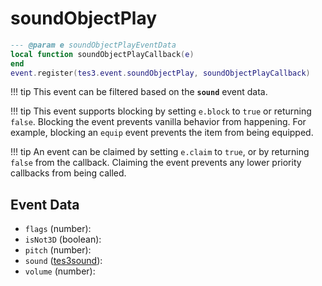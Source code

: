 <!---
	This file is autogenerated. Do not edit this file manually. Your changes will be ignored.
	More information: https://github.com/MWSE/MWSE/tree/master/docs
-->

# soundObjectPlay



```lua
--- @param e soundObjectPlayEventData
local function soundObjectPlayCallback(e)
end
event.register(tes3.event.soundObjectPlay, soundObjectPlayCallback)
```

!!! tip
	This event can be filtered based on the **`sound`** event data.

!!! tip
	This event supports blocking by setting `e.block` to `true` or returning `false`. Blocking the event prevents vanilla behavior from happening. For example, blocking an `equip` event prevents the item from being equipped.

!!! tip
	An event can be claimed by setting `e.claim` to `true`, or by returning `false` from the callback. Claiming the event prevents any lower priority callbacks from being called.

## Event Data

* `flags` (number): 
* `isNot3D` (boolean): 
* `pitch` (number): 
* `sound` ([tes3sound](../../types/tes3sound)): 
* `volume` (number): 

